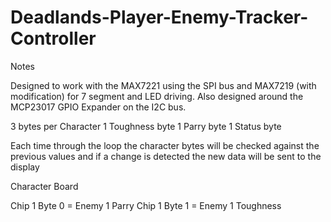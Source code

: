 # Deadlands-Player-Enemy-Tracker-Controller

Notes

Designed to work with the MAX7221 using the SPI bus and MAX7219 (with modification)
for 7 segment and LED driving. Also designed around the MCP23017 GPIO Expander on
the I2C bus.

3 bytes per Character
  1 Toughness byte
  1 Parry byte
  1 Status byte

Each time through the loop the character bytes will be checked against the
previous values and if a change is detected the new data will be sent to the
display

Character Board

Chip 1 Byte 0 = Enemy 1 Parry
Chip 1 Byte 1 = Enemy 1 Toughness
